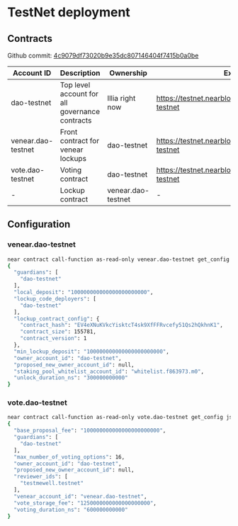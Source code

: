 # TestNet deployment

## Contracts

Github commit: [4c9079df73020b9e35dc807146404f7415b0a0be](https://github.com/fastnear/house-of-stake-contracts/tree/4c9079df73020b9e35dc807146404f7415b0a0be)

| Account ID | Description | Ownership | Explorer | Contract Hash |
| - | - | - | - | - |
| dao-testnet | Top level account for all governance contracts | Illia right now | https://testnet.nearblocks.io/address/dao-testnet | - |
| venear.dao-testnet | Front contract for venear lockups | dao-testnet | https://testnet.nearblocks.io/address/vnear.dao-testnet | 3hGeRfDqDzPBpXyDrnCTMoBTdP2Ly4AypjemR6uebj3G |
| vote.dao-testnet | Voting contract | dao-testnet | https://testnet.nearblocks.io/address/vote.dao-testnet | 8AgTdvpLpJcYrGJK3jcS718adCwiTXYRRA5Qx4pT6xqd |
| - | Lockup contract | venear.dao-testnet | - | EV4eXNuKVkcYisktcT4sk9XfFFRvcefy51Qs2hQkhnK1 |

## Configuration

### venear.dao-testnet

```bash
near contract call-function as-read-only venear.dao-testnet get_config json-args {} network-config testnet now
{
  "guardians": [
    "dao-testnet"
  ],
  "local_deposit": "100000000000000000000000",
  "lockup_code_deployers": [
    "dao-testnet"
  ],
  "lockup_contract_config": {
    "contract_hash": "EV4eXNuKVkcYisktcT4sk9XfFFRvcefy51Qs2hQkhnK1",
    "contract_size": 155781,
    "contract_version": 1
  },
  "min_lockup_deposit": "100000000000000000000000",
  "owner_account_id": "dao-testnet",
  "proposed_new_owner_account_id": null,
  "staking_pool_whitelist_account_id": "whitelist.f863973.m0",
  "unlock_duration_ns": "300000000000"
}
```

### vote.dao-testnet

```bash
near contract call-function as-read-only vote.dao-testnet get_config json-args {} network-config testnet now
{
  "base_proposal_fee": "100000000000000000000000",
  "guardians": [
    "dao-testnet"
  ],
  "max_number_of_voting_options": 16,
  "owner_account_id": "dao-testnet",
  "proposed_new_owner_account_id": null,
  "reviewer_ids": [
    "testmewell.testnet"
  ],
  "venear_account_id": "venear.dao-testnet",
  "vote_storage_fee": "1250000000000000000000",
  "voting_duration_ns": "600000000000"
}
```
